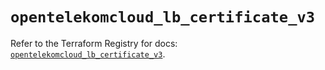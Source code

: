 # `opentelekomcloud_lb_certificate_v3`

Refer to the Terraform Registry for docs: [`opentelekomcloud_lb_certificate_v3`](https://registry.terraform.io/providers/opentelekomcloud/opentelekomcloud/1.36.16/docs/resources/lb_certificate_v3).
